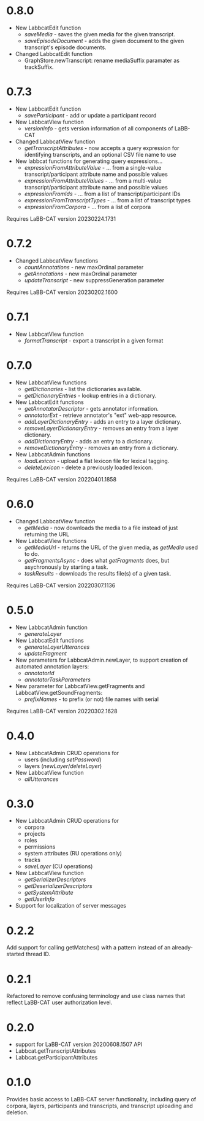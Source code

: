 # 0.8.0

- New LabbcatEdit function
  + *saveMedia* - saves the given media for the given transcript.
  + *saveEpisodeDocument* - adds the given document to the given transcript's episode documents.
- Changed LabbcatEdit function
  + GraphStore.newTranscript: rename mediaSuffix paramater as trackSuffix.

# 0.7.3

- New LabbcatEdit function
  + *saveParticipant* - add or update a participant record
- New LabbcatView function
  + *versionInfo* - gets version information of all components of LaBB-CAT
- Changed LabbcatView function
  + *getTranscriptAttributes* - now accepts a query expression for identifying transcripts, and an optional CSV file name to use
- New labbcat functions for generating query expressions...
  + *expressionFromAttributeValue* - ... from a single-value transcript/participant attribute name and possible values
  + *expressionFromAttributeValues* - ... from a multi-value transcript/participant attribute name and possible values
  + *expressionFromIds* - ... from a list of transcript/participant IDs
  + *expressionFromTranscriptTypes* - ... from a list of transcript types
  + *expressionFromCorpora* - ... from a list of corpora

Requires LaBB-CAT version 20230224.1731

# 0.7.2

- Changed LabbcatView functions
  + *countAnnotations* - new maxOrdinal parameter
  + *getAnnotations* - new maxOrdinal parameter
  + *updateTranscript* - new suppressGeneration parameter

Requires LaBB-CAT version 20230202.1600

# 0.7.1

- New LabbcatView function
  + *formatTranscript* - export a transcript in a given format

# 0.7.0

- New LabbcatView functions
  + *getDictionaries* - list the dictionaries available.
  + *getDictionaryEntries* - lookup entries in a dictionary.
- New LabbcatEdit functions
  + *getAnnotatorDescriptor* - gets annotator information.
  + *annotatorExt* - retrieve annotator's "ext" web-app resource.
  + *addLayerDictionaryEntry* - adds an entry to a layer dictionary.
  + *removeLayerDictionaryEntry* - removes an entry from a layer dictionary.
  + *addDictionaryEntry* - adds an entry to a dictionary.
  + *removeDictionaryEntry* - removes an entry from a dictionary.
- New LabbcatAdmin functions
  + *loadLexicon* - upload a flat lexicon file for lexical tagging.
  + *deleteLexicon* - delete a previously loaded lexicon.

Requires LaBB-CAT version 20220401.1858

# 0.6.0

- Changed LabbcatView function
  + *getMedia* - now downloads the media to a file instead of just returning the URL
- New LabbcatView functions
  + *getMediaUrl* - returns the URL of the given media, as *getMedia* used to do.
  + *getFragmentsAsync* - does what *getFragments* does, but asychronously by starting a task.
  + *taskResults* - downloads the results file(s) of a given task.

Requires LaBB-CAT version 20220307.1136

# 0.5.0

- New LabbcatAdmin function
  + *generateLayer*
- New LabbcatEdit functions
  + *generateLayerUtterances*
  + *updateFragment*
- New parameters for LabbcatAdmin.newLayer, to support creation of automated annotation layers:
  + *annotatorId*
  + *annotatorTaskParameters*
- New parameter for LabbcatView.getFragments and LabbcatView.getSoundFragments:
  + *prefixNames* - to prefix (or not) file names with serial

Requires LaBB-CAT version 20220302.1628

# 0.4.0

- New LabbcatAdmin CRUD operations for
  + users (including *setPassword*)
  + layers (*newLayer*/*deleteLayer*)
- New LabbcatView function
  + *allUtterances*

# 0.3.0

- New LabbcatAdmin CRUD operations for
  + corpora
  + projects
  + roles
  + permissions
  + system attributes (RU operations only)
  + tracks
  + *saveLayer* (CU operations)
- New LabbcatView function
  + *getSerializerDescriptors*
  + *getDeserializerDescriptors*
  + *getSystemAttribute*
  + *getUserInfo*
- Support for localization of server messages

# 0.2.2

Add support for calling getMatches() with a pattern instead of an already-started thread ID.

# 0.2.1

Refactored to remove confusing terminology and use class names that reflect LaBB-CAT user
authorization level.

# 0.2.0

- support for LaBB-CAT version 20200608.1507 API
- Labbcat.getTranscriptAttributes
- Labbcat.getParticipantAttributes

# 0.1.0

Provides basic access to LaBB-CAT server functionality, including query of corpora,
layers, participants and transcripts, and transcript uploading and deletion.

